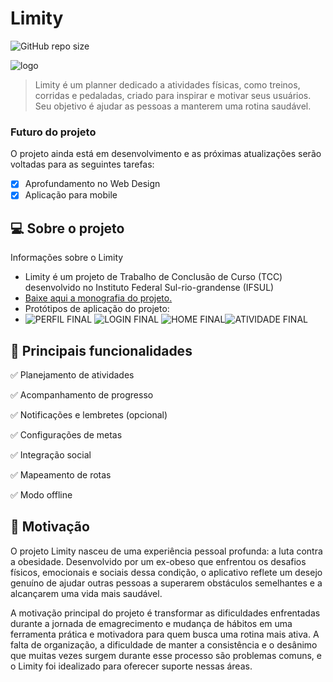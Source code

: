   # Limity

![GitHub repo size](https://img.shields.io/github/repo-size/iuricode/README-template?style=for-the-badge)


![logo](https://github.com/user-attachments/assets/4615b77c-b91c-4ea2-ad12-53bd957408d2)


> Limity é um planner dedicado a atividades físicas, como treinos, corridas e pedaladas, criado para inspirar e motivar seus usuários. Seu objetivo é ajudar as pessoas a manterem uma rotina saudável.

### Futuro do projeto

O projeto ainda está em desenvolvimento e as próximas atualizações serão voltadas para as seguintes tarefas:

- [x] Aprofundamento no Web Design
- [x] Aplicação para mobile

## 💻 Sobre o projeto

Informações sobre o Limity

- Limity é um projeto de Trabalho de Conclusão de Curso (TCC) desenvolvido no Instituto Federal Sul-rio-grandense (IFSUL)
- [Baixe aqui a monografia do projeto.](https://github.com/user-attachments/files/18397185/Monografia.Limity.pdf)
- Protótipos de aplicação do projeto:
- ![PERFIL FINAL](https://github.com/user-attachments/assets/27f5b319-2172-4391-8d32-47763bfc5225) ![LOGIN FINAL](https://github.com/user-attachments/assets/d4b58557-6e5c-44a7-a5a2-238fcf946075) ![HOME FINAL](https://github.com/user-attachments/assets/85bc9103-e1ed-4709-a8d1-1753adedbbe1)![ATIVIDADE FINAL](https://github.com/user-attachments/assets/639839c5-8466-4468-ac6a-8fb8b2daeabf)




## 🚀 Principais funcionalidades

✅ Planejamento de atividades

✅ Acompanhamento de progresso

✅ Notificações e lembretes (opcional)

✅ Configurações de metas

✅ Integração social

✅ Mapeamento de rotas

✅ Modo offline




## 🦾 Motivação
O projeto Limity nasceu de uma experiência pessoal profunda: a luta contra a obesidade. Desenvolvido por um ex-obeso que enfrentou os desafios físicos, emocionais e sociais dessa condição, o aplicativo reflete um desejo genuíno de ajudar outras pessoas a superarem obstáculos semelhantes e a alcançarem uma vida mais saudável.

A motivação principal do projeto é transformar as dificuldades enfrentadas durante a jornada de emagrecimento e mudança de hábitos em uma ferramenta prática e motivadora para quem busca uma rotina mais ativa. A falta de organização, a dificuldade de manter a consistência e o desânimo que muitas vezes surgem durante esse processo são problemas comuns, e o Limity foi idealizado para oferecer suporte nessas áreas.



